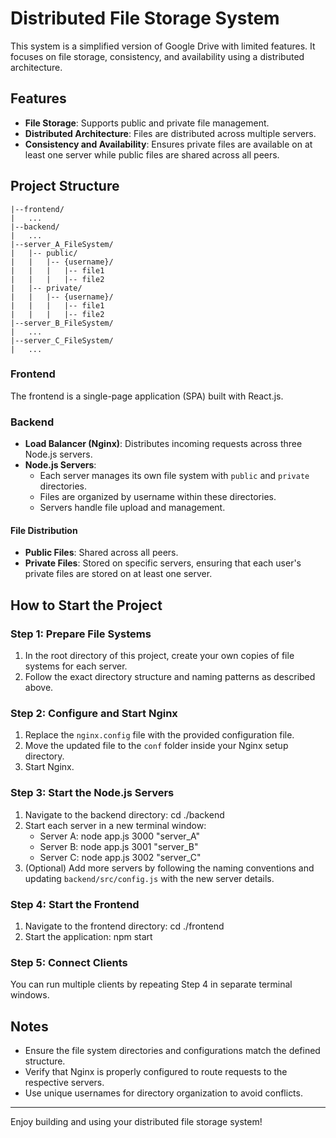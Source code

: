 # Distributed File Storage System

This system is a simplified version of Google Drive with limited features. It focuses on file storage, consistency, and availability using a distributed architecture.

## Features

- **File Storage**: Supports public and private file management.
- **Distributed Architecture**: Files are distributed across multiple servers.
- **Consistency and Availability**: Ensures private files are available on at least one server while public files are shared across all peers.

## Project Structure

```
|--frontend/
|   ...
|--backend/
|   ...
|--server_A_FileSystem/
|   |-- public/
|   |   |-- {username}/
|   |   |   |-- file1
|   |   |   |-- file2
|   |-- private/
|   |   |-- {username}/
|   |   |   |-- file1
|   |   |   |-- file2
|--server_B_FileSystem/
|   ...
|--server_C_FileSystem/
|   ...
```

### Frontend

The frontend is a single-page application (SPA) built with React.js.

### Backend

- **Load Balancer (Nginx)**: Distributes incoming requests across three Node.js servers.
- **Node.js Servers**:
  - Each server manages its own file system with `public` and `private` directories.
  - Files are organized by username within these directories.
  - Servers handle file upload and management.

#### File Distribution

- **Public Files**: Shared across all peers.
- **Private Files**: Stored on specific servers, ensuring that each user's private files are stored on at least one server.

## How to Start the Project

### Step 1: Prepare File Systems

1. In the root directory of this project, create your own copies of file systems for each server.
2. Follow the exact directory structure and naming patterns as described above.

### Step 2: Configure and Start Nginx

1. Replace the `nginx.config` file with the provided configuration file.
2. Move the updated file to the `conf` folder inside your Nginx setup directory.
3. Start Nginx.

### Step 3: Start the Node.js Servers

1. Navigate to the backend directory:
   cd ./backend
2. Start each server in a new terminal window:
   - Server A:
     node app.js 3000 "server_A"
   - Server B:
     node app.js 3001 "server_B"
   - Server C:
     node app.js 3002 "server_C"
3. (Optional) Add more servers by following the naming conventions and updating `backend/src/config.js` with the new server details.

### Step 4: Start the Frontend

1. Navigate to the frontend directory:
   cd ./frontend
2. Start the application:
   npm start

### Step 5: Connect Clients

You can run multiple clients by repeating Step 4 in separate terminal windows.

## Notes

- Ensure the file system directories and configurations match the defined structure.
- Verify that Nginx is properly configured to route requests to the respective servers.
- Use unique usernames for directory organization to avoid conflicts.

---

Enjoy building and using your distributed file storage system!
